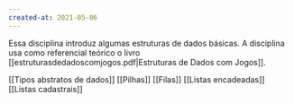 ```yaml
---
created-at: 2021-05-06
---
```

Essa disciplina introduz algumas estruturas de dados básicas. A disciplina usa como referencial teórico o livro [[estruturasdedadoscomjogos.pdf|Estruturas de Dados com Jogos]].

[[Tipos abstratos de dados]]
[[Pilhas]]
[[Filas]]
[[Listas encadeadas]]
[[Listas cadastrais]]